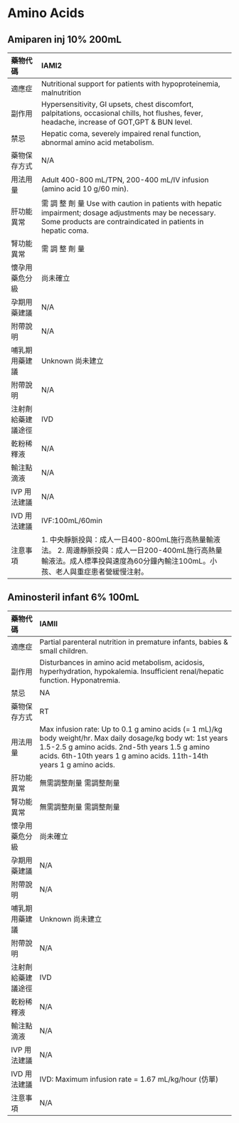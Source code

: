 # Amino Acids

## Amiparen inj 10% 200mL

| 藥物代碼           | IAMI2                                                                                                                                                                          |
|:-------------------|:-------------------------------------------------------------------------------------------------------------------------------------------------------------------------------|
| 適應症             | Nutritional support for patients with hypoproteinemia, malnutrition                                                                                                            |
| 副作用             | Hypersensitivity, GI upsets, chest discomfort, palpitations, occasional chills, hot flushes, fever, headache, increase of GOT,GPT & BUN level.                                 |
| 禁忌               | Hepatic coma, severely impaired renal function, abnormal amino acid metabolism.                                                                                                |
| 藥物保存方式       | N/A                                                                                                                                                                            |
| 用法用量           | Adult 400-800 mL/TPN, 200-400 mL/IV infusion (amino acid 10 g/60 min).                                                                                                         |
| 肝功能異常         | 需 調 整 劑 量  Use with caution in patients with hepatic impairment; dosage adjustments may be necessary. Some products are contraindicated in patients in hepatic coma.      |
| 腎功能異常         | 需 調 整 劑 量                                                                                                                                                                 |
| 懷孕用藥危分級     | 尚未確立                                                                                                                                                                       |
| 孕期用藥建議       | N/A                                                                                                                                                                            |
| 附帶說明           | N/A                                                                                                                                                                            |
| 哺乳期用藥建議     | Unknown 尚未建立                                                                                                                                                               |
| 附帶說明           | N/A                                                                                                                                                                            |
| 注射劑給藥建議途徑 | IVD                                                                                                                                                                            |
| 乾粉稀釋液         | N/A                                                                                                                                                                            |
| 輸注點滴液         | N/A                                                                                                                                                                            |
| IVP 用法建議       | N/A                                                                                                                                                                            |
| IVD 用法建議       | IVF:100mL/60min                                                                                                                                                                |
| 注意事項           | 1. 中央靜脈投與：成人一日400-800mL施行高熱量輸液法。 2. 周邊靜脈投與：成人一日200-400mL施行高熱量輸液法。成人標準投與速度為60分鐘內輸注100mL。小孩、老人與重症患者營緩慢注射。 |

## Aminosteril infant 6% 100mL

| 藥物代碼           | IAMII                                                                                                                                                                                                                                  |
|:-------------------|:---------------------------------------------------------------------------------------------------------------------------------------------------------------------------------------------------------------------------------------|
| 適應症             | Partial parenteral nutrition in premature infants, babies & small children.                                                                                                                                                            |
| 副作用             | Disturbances in amino acid metabolism, acidosis, hyperhydration, hypokalemia. Insufficient renal/hepatic function. Hyponatremia.                                                                                                       |
| 禁忌               | NA                                                                                                                                                                                                                                     |
| 藥物保存方式       | RT                                                                                                                                                                                                                                     |
| 用法用量           | Max infusion rate: Up to 0.1 g amino acids (= 1 mL)/kg body weight/hr. Max daily dosage/kg body wt: 1st years 1.5-2.5 g amino acids. 2nd-5th years 1.5 g amino acids. 6th-10th years 1 g amino acids. 11th-14th years 1 g amino acids. |
| 肝功能異常         | 無需調整劑量  需調整劑量                                                                                                                                                                                                               |
| 腎功能異常         | 無需調整劑量  需調整劑量                                                                                                                                                                                                               |
| 懷孕用藥危分級     | 尚未確立                                                                                                                                                                                                                               |
| 孕期用藥建議       | N/A                                                                                                                                                                                                                                    |
| 附帶說明           | N/A                                                                                                                                                                                                                                    |
| 哺乳期用藥建議     | Unknown 尚未建立                                                                                                                                                                                                                       |
| 附帶說明           | N/A                                                                                                                                                                                                                                    |
| 注射劑給藥建議途徑 | IVD                                                                                                                                                                                                                                    |
| 乾粉稀釋液         | N/A                                                                                                                                                                                                                                    |
| 輸注點滴液         | N/A                                                                                                                                                                                                                                    |
| IVP 用法建議       | N/A                                                                                                                                                                                                                                    |
| IVD 用法建議       | IVD: Maximum infusion rate = 1.67 mL/kg/hour (仿單)                                                                                                                                                                                    |
| 注意事項           | N/A                                                                                                                                                                                                                                    |

